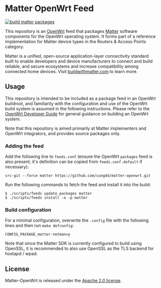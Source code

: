 # Matter OpenWrt Feed

[![build matter packages](https://github.com/project-chip/matter-openwrt/actions/workflows/build-packages.yaml/badge.svg)](https://github.com/project-chip/matter-openwrt/actions/workflows/build-packages.yaml)

This repository is an [OpenWrt](https://openwrt.org) feed that packages [Matter](https://github.com/project-chip/connectedhomeip) software components for the OpenWrt operating system. It forms part of a reference implementation for Matter device types in the Routers & Access Points category.

Matter is a unified, open-source application-layer connectivity standard built to enable developers and device manufacturers to connect and build reliable, and secure ecosystems and increase compatibility among connected home devices. Visit [buildwithmatter.com](http://buildwithmatter.com) to learn more.

## Usage

This repository is intended to be included as a package feed in an OpenWrt buildroot, and familiarity with the configuration and use of the OpenWrt build system is assumed in the following instructions. Please refer to the [OpenWrt Developer Guide](https://openwrt.org/docs/guide-developer/start) for general guidance on building an OpenWrt system.

Note that this repository is aimed primarily at Matter implementers and OpenWrt integrators, and provides source packages only.

### Adding the feed

Add the following line to `feeds.conf` (ensure the OpenWrt `packages` feed is also present; it's definition can be copied from `feeds.conf.default` if necessary):

```
src-git --force matter https://github.com/cungdd/matter-openwrt.git
```

Run the following commands to fetch the feed and install it into the build:

```
$ ./scripts/feeds update packages matter
$ ./scripts/feeds install -a -p matter
```

### Build configuration

For a minimal configuration, overwrite the `.config` file with the following lines and then run `make defconfig`:

```
CONFIG_PACKAGE_matter-netman=y
```

Note that since the Matter SDK is currently configured to build using OpenSSL, it is recommended to also use OpenSSL as the TLS backend for hostapd / wpad.

## License

Matter-OpenWrt is released under the [Apache 2.0 license](./LICENSE).
